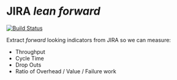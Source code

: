 # JIRA _lean forward_

[![Build Status](https://travis-ci.org/worldofchris/jlf.png)](https://travis-ci.org/worldofchris/jlf)

Extract _forward_ looking indicators from JIRA so we can measure:

* Throughput
* Cycle Time
* Drop Outs
* Ratio of Overhead / Value / Failure work
